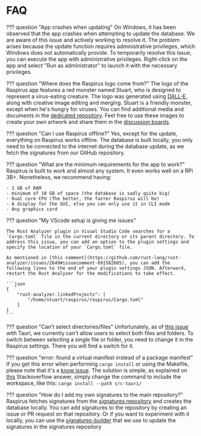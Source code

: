 # FAQ

??? question "App crashes when updating"
    On Windows, it has been observed that the app crashes when attempting to update the database. We are aware of this issue and actively working to resolve it. The problem arises because the update function requires administrative privileges, which Windows does not automatically provide. To temporarily resolve this issue, you can execute the app with administrative privileges. Right-click on the app and select "Run as administrator" to launch it with the necessary privileges.

??? question "Where does the Raspirus logo come from?"
    The logo of the Raspirus app features a red monster named Stuart, who is designed to represent a virus-eating creature. The logo was generated using [DALL-E](https://openai.com/product/dall-e-2), along with creative image editing and merging. Stuart is a friendly monster, except when he's hungry for viruses. You can find additional media and documents in the [dedicated repository](https://github.com/Raspirus/media). Feel free to use these images to create your own artwork and share them in the [discussion boards](https://github.com/orgs/Raspirus/discussions).

??? question "Can I use Raspirus offline?"
    Yes, except for the update, everything on Raspirus works offline. The database is built locally, you only need to be connected to the internet during the database update, as we fetch the signatures from our GitHub repository.

??? question "What are the minimum requirements for the app to work?"
    Raspirus is built to work and almost any system. It even works well on a RPi 3B+. Nonetheless, we recommend having:

    - 1 GB of RAM
    - minimum of 10 GB of space (the database is sadly quite big)
    - Dual core CPU (The better, the faster Raspirus will be)
    - A display for the GUI, else you can only use it in CLI mode
    - Any graphics card


??? question "My VScode setup is giving me issues"

    The Rust Analyzer plugin in Visual Studio Code searches for a `Cargo.toml` file in the current directory or its parent directory. To address this issue, you can add an option to the plugin settings and specify the location of your `Cargo.toml` file.

    As mentioned in [this comment](https://github.com/rust-lang/rust-analyzer/issues/2649#issuecomment-691582605), you can add the following lines to the end of your plugin settings JSON. Afterward, restart the Rust Analyzer for the modifications to take effect.

    ```json
    {
        "rust-analyzer.linkedProjects": [
            "/home/stuart/raspirus/raspirus/Cargo.toml"
        ]
    }
    ```

??? question "Can't select directories/files"
    Unfortunately, as of [this issue](https://github.com/tauri-apps/tauri/issues/5405) with Tauri, we currently can't allow users to select both files and folders. To switch between selecting a single file or folder, you need to change it in the Raspirus settings. There you will find a switch for it.

??? question "error: found a virtual manifest instead of a package manifest"
    If you get this error when performing `cargo install` or using the Makefile, please note that it's a [know issue](https://github.com/rust-lang/cargo/issues/7599). The solution is simple, as explained on [this](https://stackoverflow.com/a/76271890) Stackoverflow answer, simply change the command to include the workspace, like this: `cargo install --path src-tauri/`

??? question "How do I add my own signatures to the main repository?"
    Raspirus fetches signatures from the [signatures repository](https://github.com/Raspirus/signatures) and creates the database locally. You can add signatures to the repository by creating an issue or PR request on that repository. Or if you want to experiment with it locally, you can use the [signatures-builder](https://github.com/Raspirus/signature-builder) that we use to update the signatures in the signatures repository